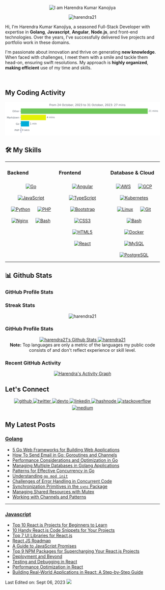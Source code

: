 <p align="center">
    <img src="https://readme-typing-svg.demolab.com?font=Fira+Code&weight=600&size=22&pause=1000&color=000000&width=435&lines=Hi%2C+I+am+Harendra+Kumar+Kanojiya" alt="I am Harendra Kumar Kanojiya" />
</p>
<p align="center">
    <img src="https://komarev.com/ghpvc/?username=harendra21&label=Profile%20views&color=0e75b6&style=plastic" alt="harendra21" />
</p>

Hi, I'm Harendra Kumar Kanojiya, a seasoned Full-Stack Developer with expertise in **Golang**, **Javascript**, **Angular**, **Node.js**, and front-end technologies. Over the years, I've successfully delivered live projects and portfolio work in these domains.

I'm passionate about innovation and thrive on generating **new knowledge**. When faced with challenges, I meet them with a smile and tackle them head-on, ensuring swift resolutions. My approach is **highly organized**, **making efficient** use of my time and skills.

<br>

## My Coding Activity

![harendra21](https://github.com/harendra21/harendra21/blob/main/images/stat.svg)

## 🛠️ My Skills


<table><tr><td valign="top" width="33%">

### Backend

<div align="center">  
    <a href="https://go.dev/" target="_blank"><img style="margin: 10px" src="https://profilinator.rishav.dev/skills-assets/go-original.svg" alt="Go" height="50" /></a>  
    <a href="https://www.javascript.com/" target="_blank"><img style="margin: 10px" src="https://profilinator.rishav.dev/skills-assets/javascript-original.svg" alt="JavaScript" height="50" /></a>  
    <a href="https://www.python.org/" target="_blank"><img style="margin: 10px" src="https://profilinator.rishav.dev/skills-assets/python-original.svg" alt="Python" height="50" /></a> 
    <a href="https://www.php.net/" target="_blank"><img style="margin: 10px" src="https://profilinator.rishav.dev/skills-assets/php-original.svg" alt="PHP" height="50" /></a>   
    <a href="https://www.nginx.com/" target="_blank"><img style="margin: 10px" src="https://profilinator.rishav.dev/skills-assets/nginx-original.svg" alt="Nginx" height="50" /></a>  
    <a href="https://www.gnu.org/software/bash/" target="_blank"><img style="margin: 10px" src="https://profilinator.rishav.dev/skills-assets/gnu_bash-icon.svg" alt="Bash" height="50" /></a>  

</div>

</td><td valign="top" width="33%">

### Frontend

<div align="center">  
    <a href="https://angular.io/" target="_blank"><img style="margin: 10px" src="https://profilinator.rishav.dev/skills-assets/angularjs-original.svg" alt="Angular" height="50" /></a>  
    <a href="https://www.typescriptlang.org/" target="_blank"><img style="margin: 10px" src="https://profilinator.rishav.dev/skills-assets/typescript-original.svg" alt="TypeScript" height="50" /></a>  
    <a href="https://getbootstrap.com/docs/3.4/javascript/" target="_blank"><img style="margin: 10px" src="https://profilinator.rishav.dev/skills-assets/bootstrap-plain.svg" alt="Bootstrap" height="50" /></a>  
    <a href="https://www.w3schools.com/css/" target="_blank"><img style="margin: 10px" src="https://profilinator.rishav.dev/skills-assets/css3-original-wordmark.svg" alt="CSS3" height="50" /></a>  
    <a href="https://en.wikipedia.org/wiki/HTML5" target="_blank"><img style="margin: 10px" src="https://profilinator.rishav.dev/skills-assets/html5-original-wordmark.svg" alt="HTML5" height="50" /></a>  
    <a href="https://reactjs.org/" target="_blank"><img style="margin: 10px" src="https://profilinator.rishav.dev/skills-assets/react-original-wordmark.svg" alt="React" height="50" /></a>  
</div>

</td><td valign="top" width="33%">

### Database & Cloud

<div align="center">  
<a href="https://aws.amazon.com/" target="_blank"><img style="margin: 10px" src="https://profilinator.rishav.dev/skills-assets/amazonwebservices-original-wordmark.svg" alt="AWS" height="50" /></a>  
<a href="https://cloud.google.com/" target="_blank"><img style="margin: 10px" src="https://profilinator.rishav.dev/skills-assets/google_cloud-icon.svg" alt="GCP" height="50" /></a>  
<a href="https://kubernetes.io/" target="_blank"><img style="margin: 10px" src="https://profilinator.rishav.dev/skills-assets/kubernetes-icon.svg" alt="Kubernetes" height="50" /></a>  
<a href="https://www.linux.org/" target="_blank"><img style="margin: 10px" src="https://profilinator.rishav.dev/skills-assets/linux-original.svg" alt="Linux" height="50" /></a>  
<a href="https://github.com/" target="_blank"><img style="margin: 10px" src="https://profilinator.rishav.dev/skills-assets/git-scm-icon.svg" alt="Git" height="50" /></a>  
<a href="https://www.gnu.org/software/bash/" target="_blank"><img style="margin: 10px" src="https://profilinator.rishav.dev/skills-assets/gnu_bash-icon.svg" alt="Bash" height="50" /></a>  
<a href="https://www.docker.com/" target="_blank"><img style="margin: 10px" src="https://profilinator.rishav.dev/skills-assets/docker-original-wordmark.svg" alt="Docker" height="50" /></a>  
<a href="https://www.mysql.com/" target="_blank"><img style="margin: 10px" src="https://profilinator.rishav.dev/skills-assets/mysql-original-wordmark.svg" alt="MySQL" height="50" /></a>  
<a href="https://www.postgresql.org/" target="_blank"><img style="margin: 10px" src="https://profilinator.rishav.dev/skills-assets/postgresql-original-wordmark.svg" alt="PostgreSQL" height="50" /></a>  
</div>

</td></tr></table>

## 📊 Github Stats

### GitHub Profile Stats

### Streak Stats

<p align="center"><img src="https://github-readme-streak-stats.herokuapp.com/?user=harendra21&theme=algolia" alt="harendra21" /></p>

### GitHub Profile Stats

<p align="center">
    <a href="https://github-readme-stats.vercel.app/api?username=harendra21&show_icons=true&count_private=true&theme=algolia">
        <img alt="harendra21's Github Stats" src="https://github-readme-stats-sigma-five.vercel.app/api?username=harendra21&show_icons=true&count_private=true&theme=algolia" height="192px"/>
    </a>
    <a href="[https://github.com/harendra21](https://github-readme-stats.vercel.app/api/top-langs?username=harendra21&show_icons=true&locale=en&layout=compact&theme=algolia)">
        <img src="https://github-readme-stats-sigma-five.vercel.app/api/top-langs?username=harendra21&show_icons=true&locale=en&layout=compact&theme=algolia" alt="harendra21" height="192px"/>
    </a>
    <br/><b>Note:</b> Top languages are only a metric of the languages my public code consists of and don't reflect experience or skill level.
    
</p>

### Recent GitHub Activity

<p align="center">
    <a href="https://github-readme-activity-graph.vercel.app/graph?username=harendra21&custom_title=Harendra%20Kumar%27s%20Contribution%20Graph&theme=react-dark">
        <img alt="Harendra's Activity Graph" src="https://github-readme-activity-graph.vercel.app/graph?username=harendra21&custom_title=Harendra%20Kumar%27s%20Contribution%20Graph&theme=react-dark" />
    </a>
</p>

## Let's Connect

<div align="center">
<a href="https://github.com/harendra21" target="_blank">
<img src=https://img.shields.io/badge/github-%2324292e.svg?&style=for-the-badge&logo=github&logoColor=white alt=github style="margin-bottom: 5px;" />
</a>
<a href="https://twitter.com/harendraverma2" target="_blank">
<img src=https://img.shields.io/badge/twitter-%2300acee.svg?&style=for-the-badge&logo=twitter&logoColor=white alt=twitter style="margin-bottom: 5px;" />
</a>
<a href="https://dev.to/harendra21" target="_blank">
<img src=https://img.shields.io/badge/dev.to-%2308090A.svg?&style=for-the-badge&logo=dev.to&logoColor=white alt=devto style="margin-bottom: 5px;" />
</a>
<a href="https://linkedin.com/in/harendra21" target="_blank">
<img src=https://img.shields.io/badge/linkedin-%231E77B5.svg?&style=for-the-badge&logo=linkedin&logoColor=white alt=linkedin style="margin-bottom: 5px;" />
</a>
<a href="https://hashnode.com/@harendra21" target="_blank">
<img src=https://img.shields.io/badge/hashnode-%232962FF.svg?&style=for-the-badge&logo=hashnode&logoColor=white alt=hashnode style="margin-bottom: 5px;" />
</a>
<a href="https://stackoverflow.com/users/6720451/harendra-kumar" target="_blank">
<img src=https://img.shields.io/badge/stackoverflow-%23F28032.svg?&style=for-the-badge&logo=stackoverflow&logoColor=white alt=stackoverflow style="margin-bottom: 5px;" />
</a>
<a href="https://medium.com/@harendra21" target="_blank">
<img src=https://img.shields.io/badge/medium-%23292929.svg?&style=for-the-badge&logo=medium&logoColor=white alt=medium style="margin-bottom: 5px;" />
</a>  
</div>

## My Latest Posts

### [Golang](https://golang.withcodeexample.com)

<!-- BLOG-POST-LIST-GOLANG:START -->
- [5 Go Web Frameworks for Building Web Applications](https://golang.withcodeexample.com/blog/go-web-frameworks-for-web-development/)
- [How To Send Email in Go: Goroutines and Channels](https://golang.withcodeexample.com/blog/efficient-email-sending-in-go-goroutines-and-channels/)
- [Performance Considerations and Optimization in Go](https://golang.withcodeexample.com/blog/performance-optimization-go/)
- [Managing Multiple Databases in Golang Applications](https://golang.withcodeexample.com/blog/managing-multiple-databases-golang/)
- [Patterns for Effective Concurrency in Go](https://golang.withcodeexample.com/blog/patterns-for-effective-concurrency/)
- [Understanding `go mod init`](https://golang.withcodeexample.com/blog/go-mod-init-dependency-management-go/)
- [Challenges of Error Handling in Concurrent Code](https://golang.withcodeexample.com/blog/challenges-error-handling-concurrent-code/)
- [Synchronization Primitives in the `sync` Package](https://golang.withcodeexample.com/blog/synchronization-primitives-sync-package-go/)
- [Managing Shared Resources with Mutex](https://golang.withcodeexample.com/blog/go-concurrency-mutex/)
- [Working with Channels and Patterns](https://golang.withcodeexample.com/blog/go-concurrency-channels-select-patterns/)
<!-- BLOG-POST-LIST-GOLANG:END -->

<hr />

### [Javascript](https://javascript.withcodeexample.com)

<!-- BLOG-POST-LIST-JAVASCRIPT:START -->
- [Top 10 React.js Projects for Beginners to Learn](https://javascript.withcodeexample.com/blog/top-10-react-js-projects-for-beginners-learning/)
- [10 Handy React.js Code Snippets for Your Projects](https://javascript.withcodeexample.com/blog/handy-reactjs-code-snippets/)
- [Top 7 UI Libraries for React.js](https://javascript.withcodeexample.com/blog/top-7-react-ui-libraries/)
- [React JS Roadmap](https://javascript.withcodeexample.com/blog/react-js-roadmap/)
- [A Guide to JavaScript Promises](https://javascript.withcodeexample.com/blog/javascript-promises-beginners-guide/)
- [Top 9 NPM Packages for Supercharging Your React.js Projects](https://javascript.withcodeexample.com/blog/top-9-npm-packages-react-js/)
- [Deployment and Beyond](https://javascript.withcodeexample.com/blog/deployment-and-beyond/)
- [Testing and Debugging in React](https://javascript.withcodeexample.com/blog/testing-and-debugging-in-react/)
- [Performance Optimization in React](https://javascript.withcodeexample.com/blog/performance-optimization-in-react/)
- [Building Real-World Applications in React: A Step-by-Step Guide](https://javascript.withcodeexample.com/blog/building-real-world-applications-in-react/)
<!-- BLOG-POST-LIST-JAVASCRIPT:END -->

Last Edited on: Sept 06, 2023
![](https://hit.yhype.me/github/profile?user_id=16278423)
